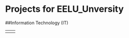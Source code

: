  # Projects for EELU_Unversity
 ##Information Technology (IT)

 
<table align="center">
<tr border="none">
<td width="50%" align="left">

</td>
<td width="50%" align="center">


  </td>
</tr>
</table>


